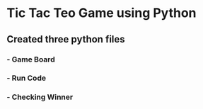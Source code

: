 # Tic Tac Teo Game using Python
## Created three python files
### - Game Board
### - Run Code
### - Checking Winner
